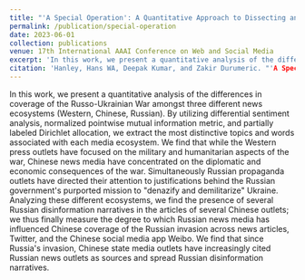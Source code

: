 ```yaml
---
title: "'A Special Operation': A Quantitative Approach to Dissecting and Comparing Different Media Ecoystems' Coverage of the Russo-Ukrainian War"
permalink: /publication/special-operation
date: 2023-06-01
collection: publications
venue: 17th International AAAI Conference on Web and Social Media
excerpt: 'In this work, we present a quantitative analysis of the differences in coverage of the Russo-Ukrainian War amongst three different news ecosystems (Western, Chinese, Russian).'
citation: 'Hanley, Hans WA, Deepak Kumar, and Zakir Durumeric. "'A Special Operation': A Quantitative Approach to Dissecting and Comparing Different Media Ecoystems' Coverage of the Russo-Ukrainian War." Proceedings of the International AAAI Conference on Web and Social Media. Vol. 17. 2023.'
---
```

In this work, we present a quantitative analysis of the differences in coverage of the Russo-Ukrainian War amongst three different news ecosystems (Western, Chinese, Russian). By utilizing differential sentiment analysis, normalized pointwise mutual information metric, and partially labeled Dirichlet allocation, we extract the most distinctive topics and words associated with each media ecosystem. We find that while the Western press outlets have focused on the military and humanitarian aspects of the war, Chinese news media have concentrated on the diplomatic and economic consequences of the war. Simultaneously Russian propaganda outlets have directed their attention to justifications behind the Russian government's purported mission to "denazify and demilitarize" Ukraine. Analyzing these different ecosystems, we find the presence of several Russian disinformation narratives in the articles of several Chinese outlets;  we thus finally measure the degree to which Russian news media has influenced Chinese coverage of the Russian invasion across news articles, Twitter, and the Chinese social media app Weibo. We find that since Russia's invasion, Chinese state media outlets have increasingly cited Russian news outlets as sources and spread Russian disinformation narratives.
